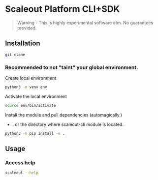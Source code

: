 # Scaleout Platform CLI+SDK

> Warning - This is highly experimental software atm. No guarantees provided.

## Installation

```bash
git clone
```

### Recommended to not "taint" your global environment.
Create local environment
```bash
python3 -m venv env
```
Activate the local environment
```bash
source env/bin/activate
```
Install the module and pull dependencies (automagically.)
- . or the directory where scaleout-cli module is located.
```bash
python3 -m pip install -e .
```
## Usage
### Access help
```bash
scaleout --help
```
